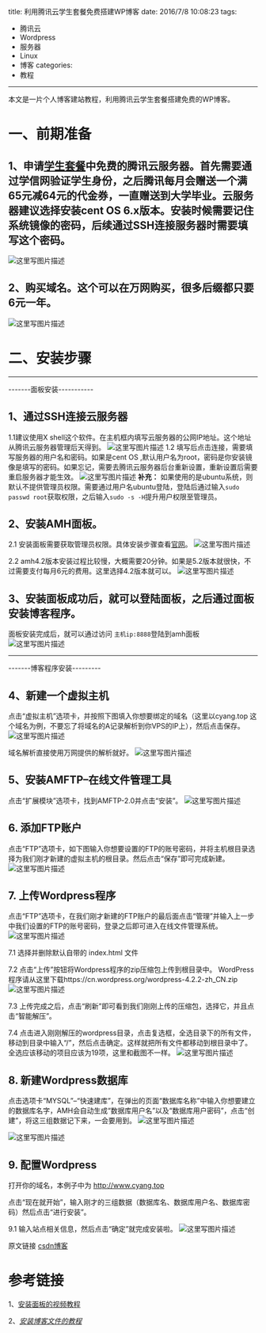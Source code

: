 title: 利用腾讯云学生套餐免费搭建WP博客
date: 2016/7/8 10:08:23
tags:
- 腾讯云
- Wordpress
- 服务器
- Linux
- 博客
categories:
- 教程
---

本文是一片个人博客建站教程，利用腾讯云学生套餐搭建免费的WP博客。

# 一、前期准备

## 1、申请[学生套餐](http://www.qcloud.com/event/qcloudSchool)中免费的腾讯云服务器。首先需要通过学信网验证学生身份，之后腾讯每月会赠送一个满65元减64元的代金券，一直赠送到大学毕业。云服务器建议选择安装cent OS 6.x版本。安装时候需要记住系统镜像的密码，后续通过SSH连接服务器时需要填写这个密码。
![这里写图片描述](http://p7tst3obo.bkt.clouddn.com/20160708191226398?imageView2/0/interlace/1/q/100|watermark/2/text/Y3lhbmcudGVjaA==/font/Y29uc29sYXM=/fontsize/720/fill/I0Q0RUVGMQ==/dissolve/69/gravity/SouthEast/dx/10/dy/10)

<!-- more -->

## 2、购买域名。这个可以在万网购买，很多后缀都只要6元一年。
![这里写图片描述](http://p7tst3obo.bkt.clouddn.com/20160708191334898?imageView2/0/interlace/1/q/100|watermark/2/text/Y3lhbmcudGVjaA==/font/Y29uc29sYXM=/fontsize/720/fill/I0Q0RUVGMQ==/dissolve/69/gravity/SouthEast/dx/10/dy/10)


# 二、安装步骤

----------
-------面板安装-----------

## **1、通过SSH连接云服务器**
1.1建议使用X shell这个软件。在主机框内填写云服务器的公网IP地址。这个地址从腾讯云服务器管理后天得到。
![这里写图片描述](http://p7tst3obo.bkt.clouddn.com/20160708191504284?imageView2/0/interlace/1/q/100|watermark/2/text/Y3lhbmcudGVjaA==/font/Y29uc29sYXM=/fontsize/720/fill/I0Q0RUVGMQ==/dissolve/69/gravity/SouthEast/dx/10/dy/10)
1.2 填写后点击连接，需要填写服务器的用户名和密码。如果是cent OS ,默认用户名为root，密码是你安装镜像是填写的密码。如果忘记，需要去腾讯云服务器后台重新设置，重新设置后需要重启服务器才能生效。
![这里写图片描述](http://p7tst3obo.bkt.clouddn.com/20160708192152214?imageView2/0/interlace/1/q/100|watermark/2/text/Y3lhbmcudGVjaA==/font/Y29uc29sYXM=/fontsize/720/fill/I0Q0RUVGMQ==/dissolve/69/gravity/SouthEast/dx/10/dy/10)
**补充：** 如果使用的是ubuntu系统，则默认不提供管理员权限。需要通过用户名ubuntu登陆，登陆后通过输入`sudo passwd root`获取权限，之后输入`sudo -s -H`提升用户权限至管理员。

## **2、安装AMH面板。**

2.1 安装面板需要获取管理员权限。具体安装步骤查看[官网](
https://amh.sh/install.htm)。
![这里写图片描述](http://p7tst3obo.bkt.clouddn.com/20160708192914577?imageView2/0/interlace/1/q/100|watermark/2/text/Y3lhbmcudGVjaA==/font/Y29uc29sYXM=/fontsize/720/fill/I0Q0RUVGMQ==/dissolve/69/gravity/SouthEast/dx/10/dy/10)

 2.2  amh4.2版本安装过程比较慢，大概需要20分钟。如果是5.2版本就很快，不过需要支付每月6元的费用。这里选择4.2版本就可以。
 ![这里写图片描述](http://p7tst3obo.bkt.clouddn.com/20160708193102156?imageView2/0/interlace/1/q/100|watermark/2/text/Y3lhbmcudGVjaA==/font/Y29uc29sYXM=/fontsize/720/fill/I0Q0RUVGMQ==/dissolve/69/gravity/SouthEast/dx/10/dy/10)

## **3、安装面板成功后，就可以登陆面板，之后通过面板安装博客程序。**
面板安装完成后，就可以通过访问 `主机ip:8888`登陆到amh面板
![这里写图片描述](http://p7tst3obo.bkt.clouddn.com/20160708193313235?imageView2/0/interlace/1/q/100|watermark/2/text/Y3lhbmcudGVjaA==/font/Y29uc29sYXM=/fontsize/720/fill/I0Q0RUVGMQ==/dissolve/69/gravity/SouthEast/dx/10/dy/10)

----------
-------博客程序安装---------

## **4、新建一个虚拟主机**
点击“虚拟主机”选项卡，并按照下图填入你想要绑定的域名（这里以cyang.top 这个域名为例，不要忘了将域名的A记录解析到你VPS的IP上），然后点击保存。
![这里写图片描述](http://p7tst3obo.bkt.clouddn.com/20160708193501750?imageView2/0/interlace/1/q/100|watermark/2/text/Y3lhbmcudGVjaA==/font/Y29uc29sYXM=/fontsize/720/fill/I0Q0RUVGMQ==/dissolve/69/gravity/SouthEast/dx/10/dy/10)

域名解析直接使用万网提供的解析就好。
![这里写图片描述](http://p7tst3obo.bkt.clouddn.com/20160708200217435?imageView2/0/interlace/1/q/100|watermark/2/text/Y3lhbmcudGVjaA==/font/Y29uc29sYXM=/fontsize/720/fill/I0Q0RUVGMQ==/dissolve/69/gravity/SouthEast/dx/10/dy/10)

## **5、安装AMFTP–在线文件管理工具**
点击“扩展模块”选项卡，找到AMFTP-2.0并点击“安装”。
![这里写图片描述](http://p7tst3obo.bkt.clouddn.com/20160708193915193?imageView2/0/interlace/1/q/100|watermark/2/text/Y3lhbmcudGVjaA==/font/Y29uc29sYXM=/fontsize/720/fill/I0Q0RUVGMQ==/dissolve/69/gravity/SouthEast/dx/10/dy/10)

## **6. 添加FTP账户**
点击“FTP”选项卡，如下图输入你想要设置的FTP的账号密码，并将主机根目录选择为我们刚才新建的虚拟主机的根目录。然后点击“保存”即可完成新建。
![这里写图片描述](http://p7tst3obo.bkt.clouddn.com/20160708194023675?imageView2/0/interlace/1/q/100|watermark/2/text/Y3lhbmcudGVjaA==/font/Y29uc29sYXM=/fontsize/720/fill/I0Q0RUVGMQ==/dissolve/69/gravity/SouthEast/dx/10/dy/10)


## **7. 上传Wordpress程序**
点击“FTP”选项卡，在我们刚才新建的FTP账户的最后面点击“管理”并输入上一步中我们设置的FTP的账号密码，登录之后即可进入在线文件管理系统。
![这里写图片描述](http://p7tst3obo.bkt.clouddn.com/20160708200422215?imageView2/0/interlace/1/q/100|watermark/2/text/Y3lhbmcudGVjaA==/font/Y29uc29sYXM=/fontsize/720/fill/I0Q0RUVGMQ==/dissolve/69/gravity/SouthEast/dx/10/dy/10)


7.1 选择并删除默认自带的 index.html 文件

7.2 点击“上传”按钮将Wordpress程序的zip压缩包上传到根目录中。
WordPress程序请从这里下载https://cn.wordpress.org/wordpress-4.2.2-zh_CN.zip
![这里写图片描述](http://p7tst3obo.bkt.clouddn.com/20160708194303557?imageView2/0/interlace/1/q/100|watermark/2/text/Y3lhbmcudGVjaA==/font/Y29uc29sYXM=/fontsize/720/fill/I0Q0RUVGMQ==/dissolve/69/gravity/SouthEast/dx/10/dy/10)

7.3 上传完成之后，点击“刷新”即可看到我们刚刚上传的压缩包，选择它，并且点击“智能解压”。

7.4 点击进入刚刚解压的wordpress目录，点击复选框，全选目录下的所有文件，移动到目录中输入“/”，然后点击确定。这样就把所有文件都移动到根目录中了。
全选应该移动的项目应该为19项，这里和截图不一样。
![这里写图片描述](http://p7tst3obo.bkt.clouddn.com/20160708194455294?imageView2/0/interlace/1/q/100|watermark/2/text/Y3lhbmcudGVjaA==/font/Y29uc29sYXM=/fontsize/720/fill/I0Q0RUVGMQ==/dissolve/69/gravity/SouthEast/dx/10/dy/10)


## **8. 新建Wordpress数据库**

点击选项卡“MYSQL”–“快速建库”，在弹出的页面“数据库名称”中输入你想要建立的数据库名字，AMH会自动生成“数据库用户名”以及“数据库用户密码”，点击“创建”，将这三组数据记下来，一会要用到。
![这里写图片描述](http://p7tst3obo.bkt.clouddn.com/20160708194655319?imageView2/0/interlace/1/q/100|watermark/2/text/Y3lhbmcudGVjaA==/font/Y29uc29sYXM=/fontsize/720/fill/I0Q0RUVGMQ==/dissolve/69/gravity/SouthEast/dx/10/dy/10)

![这里写图片描述](http://p7tst3obo.bkt.clouddn.com/20160708194801112?imageView2/0/interlace/1/q/100|watermark/2/text/Y3lhbmcudGVjaA==/font/Y29uc29sYXM=/fontsize/720/fill/I0Q0RUVGMQ==/dissolve/69/gravity/SouthEast/dx/10/dy/10)

## **9. 配置Wordpress**

打开你的域名，本例子中为 http://www.cyang.top

点击“现在就开始”，输入刚才的三组数据（数据库名、数据库用户名、数据库密码）然后点击“进行安装”。

9.1 输入站点相关信息，然后点击“确定”就完成安装啦。
![这里写图片描述](http://p7tst3obo.bkt.clouddn.com/20160708195146446?imageView2/0/interlace/1/q/100|watermark/2/text/Y3lhbmcudGVjaA==/font/Y29uc29sYXM=/fontsize/720/fill/I0Q0RUVGMQ==/dissolve/69/gravity/SouthEast/dx/10/dy/10)


原文链接 [csdn博客](http://blog.csdn.net/u011303443/article/details/51863282)

# 参考链接
1、[安装面板的视频教程](http://yun.baidu.com/share/home?uk=288436188&third=1&view=share#category/type=0)

2、*[安装博客文件的教程](http://www.izcv.com/379.html)*

